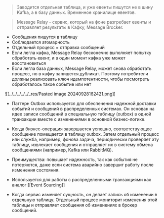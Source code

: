 > Заводится отдельная таблица, и уже евенты пишутся не в шину Kafka, а в базу данных. Временное хранилище евентов. 

> Message Relay - сервис, который на фоне разгребает евенты и отправляет результаты в Кафку, Message Brocker.

- Сообщения пишутся в таблицу
- Соблюдается атомарность
- Отдельный процесс = отправка сообщений
- Если легла кафка, Message Relay бесконечно выполняет попытку обработать евент, и в один момент кафка уже может восстановиться
- Если легла база данных, Message Relay, может снова обработать процесс, но в кафку запишется дубликат. Поэтому потребители должны реализовать ключ идемпотентности, чтобы посмотреть обработалось такое событие или нет

![[../../../../../_res/Pasted image 20240928162421.png]]

- Паттерн Outbox используется для обеспечения надежной доставки событий и сообщений в распределенных системах. Он основан на идее записи сообщений в специальную таблицу (outbox) в одной транзакции вместе с изменениями в основной бизнес-логике.
- Когда бизнес-операция завершается успешно, соответствующее сообщение помещается в таблицу outbox. Затем отдельный процесс или служба, например, фонова задача, периодически проверяет эту таблицу, извлекает сообщения и отправляет их в систему обмена сообщениями (например, Kafka или RabbitMQ).
- Преимущества: повышает надежность, так как события не потеряются, даже если система аварийно завершит работу после изменения состояния.

- Используется для работы с распределенными транзакциями как аналог [[Event Sourcing]]
- Когда сервис изменяет сущность, он делает запись об изменении в отдельную таблицу. Отдельный процесс мониторит изменения этой таблицы и отправляет сообщения об изменениях в брокер сообщений.